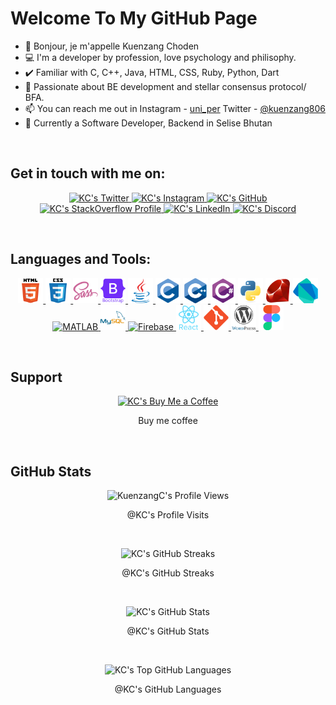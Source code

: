 # Welcome To My GitHub Page #

- 👋 Bonjour, je m'appelle Kuenzang Choden
- 💻 I'm a developer by profession, love psychology and philisophy. 
- ✔️ Familiar with C, C++, Java, HTML, CSS, Ruby, Python, Dart
- 🔗 Passionate about BE development and stellar consensus protocol/ BFA. 
- 📫 You can reach me out in Instagram - [uni_per](https://www.instagram.com/uni_per/) Twitter - [@kuenzang806](https://twitter.com/kuenzang806) 
- 🏢 Currently a Software Developer, Backend in Selise Bhutan 

<br />


## Get in touch with me on: ##

<p align="center">
 <a href="https://twitter.com/kuenzang806" target="_blank">
  <img src="https://github.com/divyashC/devicon/blob/master/icons/twitter/twitter-original.svg" alt="KC's Twitter" width="40" height="40"/>     
 </a>
 <a href="https://www.instagram.com/uni_per/" target="_blank">
  <img src="https://raw.githubusercontent.com/rahuldkjain/github-profile-readme-generator/master/src/images/icons/Social/instagram.svg" alt="KC's Instagram" width="40" height="40" />    
 </a>
 <a href="https://github.com/KuenzangChoden" target="_blank">
  <img src="https://github.com/divyashC/devicon/blob/master/icons/github/github-original.svg" alt="KC's GitHub"  width="40" height="40"/>    
 </a>
 <a href="https://stackoverflow.com/users/17746060/kuenzang-choden" target="_blank">
  <img src="https://raw.githubusercontent.com/rahuldkjain/github-profile-readme-generator/master/src/images/icons/Social/stack-overflow.svg" alt="KC's StackOverflow Profile"  width="40" height="40"/>    
 </a>
 <a href="https://www.linkedin.com/in/kuenzang-choden-05b9b4165/" target="_blank">
  <img src="https://github.com/divyashC/devicon/blob/master/icons/linkedin/linkedin-original.svg" alt="KC's LinkedIn"  width="40" height="40"/>    
 </a>
 <a href="https://discord.com/users/Kuenzang_Choden#3369" target="_blank">
  <img src="https://raw.githubusercontent.com/rahuldkjain/github-profile-readme-generator/master/src/images/icons/Social/discord.svg" alt="KC's Discord"  width="40" height="40"/>
 </a>
<!--  <a href="mailto:kuenzangc807@gmail.com" target="_blank">
  <img src="https://img.shields.io/badge/email-3357C0?style=for-the-badge&logo=gmail&logoColor=white" alt="KC's email - kuenzangc807@gmail.com" />    
 </a> -->
</p>

<br/>


## Languages and Tools: ##

<p align="center">
    <a href="https://developer.mozilla.org/en-US/docs/Web/HTML" target="_blank"> <img
            src="https://raw.githubusercontent.com/devicons/devicon/master/icons/html5/html5-original-wordmark.svg"
            alt="HTML" width="40" height="40" /> </a>
    <a href="https://developer.mozilla.org/en-US/docs/Web/CSS" target="_blank"> <img
            src="https://raw.githubusercontent.com/devicons/devicon/master/icons/css3/css3-original-wordmark.svg"
            alt="CSS" width="40" height="40" /> </a>
    <a href="https://sass-lang.com/documentation" target="_blank">
        <img src="https://github.com/devicons/devicon/blob/master/icons/sass/sass-original.svg" alt="SASS" width="40"
            height="40" /> </a>
    <a href="https://getbootstrap.com" target="_blank">
        <img src="https://raw.githubusercontent.com/devicons/devicon/master/icons/bootstrap/bootstrap-plain-wordmark.svg"
            alt="Bootstrap" width="40" height="40" /> </a>
    <a href="https://www.java.com" target="_blank"> <img
            src="https://raw.githubusercontent.com/devicons/devicon/master/icons/java/java-original.svg" alt="java"
            width="40" height="40" /> </a>
    <a href="https://www.cprogramming.com/" target="_blank"> <img
            src="https://raw.githubusercontent.com/devicons/devicon/master/icons/c/c-original.svg" alt="C" width="40"
            height="40" /> </a>
    <a href="https://docs.microsoft.com/en-us/cpp/?view=msvc-170" target="_blank"> <img
            src="https://github.com/devicons/devicon/blob/master/icons/cplusplus/cplusplus-original.svg" alt="C++"
            width="40" height="40" /> </a>
    <a href="https://docs.microsoft.com/en-us/dotnet/csharp/" target="_blank"> <img
            src="https://github.com/devicons/devicon/blob/master/icons/csharp/csharp-original.svg" alt="C#" width="40" height="40" /> </a>
    <a href="https://www.python.org" target="_blank"> <img
            src="https://raw.githubusercontent.com/devicons/devicon/master/icons/python/python-original.svg"
            alt="Python" width="40" height="40" /> </a>
    <a href="https://ruby-doc.org/" target="_blank"> <img
            src="https://github.com/devicons/devicon/blob/master/icons/ruby/ruby-original.svg" alt="Ruby" width="40"
            height="40" /> </a>
    <a href="https://dart.dev/guides" target="_blank">
        <img src="https://github.com/devicons/devicon/blob/master/icons/dart/dart-original.svg" alt="Dart" width="40"
            height="40" /> </a>
     <a href="https://www.mathworks.com/products/matlab.html" target="_blank">
        <img src="https://github.com/divyashC/devicon/blob/master/icons/matlab/matlab-original.svg"
            alt="MATLAB" width="40" height="40" /> </a>
    <a href="https://www.mysql.com/" target="_blank"> <img
            src="https://raw.githubusercontent.com/devicons/devicon/master/icons/mysql/mysql-original-wordmark.svg"
            alt="MySQL" width="40" height="40" /> </a>
    <a href="https://firebase.google.com/" target="_blank"> <img
            src="https://github.com/divyashC/devicon/blob/master/icons/firebase/firebase-plain.svg"
            alt="Firebase" width="40" height="40" /> </a>
    <a href="https://reactjs.org/" target="_blank"> <img
            src="https://raw.githubusercontent.com/devicons/devicon/master/icons/react/react-original-wordmark.svg"
            alt="ReactJs" width="40" height="40" /> </a>
    <a href="https://git-scm.com/" target="_blank">
        <img src="https://github.com/devicons/devicon/blob/master/icons/git/git-original.svg" alt="Git" width="40"
            height="40" /> </a>
    <a href="https://wordpress.com/" target="_blank">
        <img src="https://github.com/devicons/devicon/blob/master/icons/wordpress/wordpress-original.svg"
            alt="Wordpress" width="40" height="40" /> </a>
    <a href="https://www.figma.com/" target="_blank">
        <img src="https://github.com/devicons/devicon/blob/master/icons/figma/figma-original.svg" alt="Figma" width="40"
            height="40" /> </a>
</p>
 
<br/>

## Support ##

<p align="center">
 <a href="https://www.buymeacoffee.com/kuenzangc807" target="_blank">
  <img src="https://cdn.buymeacoffee.com/buttons/v2/default-yellow.png" alt="KC's Buy Me a Coffee"  width="250" height="60"/>    
 </a>
</p>
<p align="center">Buy me coffee </p>

<br/>

## GitHub Stats ##

<p align="center"> <img src="https://komarev.com/ghpvc/?username=KuenzangChoden&style=flat-square@color=yellow" alt="KuenzangC's Profile Views" width="220" height="40"/> </p>
<p align="center">@KC's Profile Visits</p>

<br />

<p align="center"> <img src="https://github-readme-streak-stats.herokuapp.com/?user=KuenzangChoden&theme=chartreuse-dark&date_format=j%20M%5B%20Y%5D&fire=FFCB2B" alt="KC's GitHub Streaks"/> </p>
<p align="center">@KC's GitHub Streaks</p>

<br />

<p align="center">
  <img src="https://github-readme-stats.vercel.app/api/?username=KuenzangChoden&show_icons=true&title_color=fff&icon_color=79ff97&text_color=9f9f9f&bg_color=151515" alt="KC's GitHub Stats" />
</p>
<p align="center">@KC's GitHub Stats</p>

<br/>

<p align="center">
  <img src="https://github-readme-stats.vercel.app/api/top-langs/?username=KuenzangChoden&hide=TeX&layout=compact&title_color=fff&icon_color=79ff97&text_color=9f9f9f&bg_color=151515" alt="KC's Top GitHub Languages" />
</p>
<p align="center">@KC's GitHub Languages</p>

<br/>
